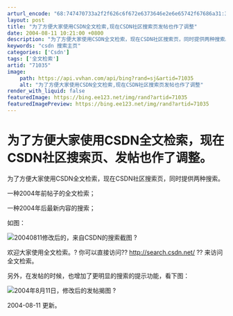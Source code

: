 ```yaml
---
arturl_encode: "68:747470733a2f2f626c6f672e6373646e2e6e65742f67686a31:3937362f61727469636c652f64657461696c732f3731303335"
layout: post
title: "为了方便大家使用CSDN全文检索,现在CSDN社区搜索页发帖也作了调整"
date: 2004-08-11 10:21:00 +0800
description: "为了方便大家使用CSDN全文检索，现在CSDN社区搜索页，同时提供两种搜索。一种"
keywords: "csdn 搜索主页"
categories: ['Csdn']
tags: ['全文检索']
artid: "71035"
image:
    path: https://api.vvhan.com/api/bing?rand=sj&artid=71035
    alt: "为了方便大家使用CSDN全文检索,现在CSDN社区搜索页发帖也作了调整"
render_with_liquid: false
featuredImage: https://bing.ee123.net/img/rand?artid=71035
featuredImagePreview: https://bing.ee123.net/img/rand?artid=71035
---
```


# 为了方便大家使用CSDN全文检索，现在CSDN社区搜索页、发帖也作了调整。

为了方便大家使用CSDN全文检索，现在CSDN社区搜索页，同时提供两种搜索。

一种2004年前帖子的全文检索；
  
一种2004年后最新内容的搜索；

如图：
  
![20040811修改后的，来自CSDN的搜索截图](/images/blog_csdn_net/ghj1976/15182/r_CSDNSearch20040811.GIF)
?

欢迎大家使用全文检索。? 你可以直接访问??
<http://search.csdn.net/>
?? 来访问全文检索。

另外，在发帖的时候，也增加了更明显的搜索的提示功能，看下图：

![2004年8月11日，修改后的发帖揭图](/images/blog_csdn_net/ghj1976/15182/r_CSDNSearch20040811_02.GIF)
?

2004-08-11 更新。